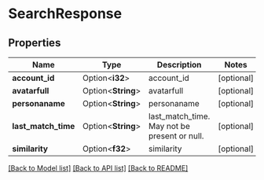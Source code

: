 # SearchResponse

## Properties

Name | Type | Description | Notes
------------ | ------------- | ------------- | -------------
**account_id** | Option<**i32**> | account_id | [optional]
**avatarfull** | Option<**String**> | avatarfull | [optional]
**personaname** | Option<**String**> | personaname | [optional]
**last_match_time** | Option<**String**> | last_match_time. May not be present or null. | [optional]
**similarity** | Option<**f32**> | similarity | [optional]

[[Back to Model list]](../README.md#documentation-for-models) [[Back to API list]](../README.md#documentation-for-api-endpoints) [[Back to README]](../README.md)



